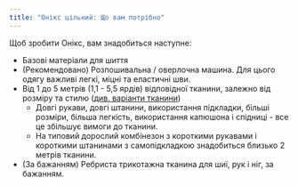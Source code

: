 ```yaml
---
title: "Онікс цільний: Що вам потрібно"
---
```


Щоб зробити Онікс, вам знадобиться наступне:

- Базові матеріали для шиття
- (Рекомендовано) Розпошивальна / оверлочна машина. Для цього одягу важливі легкі, міцні та еластичні шви.
- Від 1 до 5 метрів (1,1 - 5,5 ярдів) відповідної тканини, залежно від розміру та стилю ([див. варіанти тканини](/docs/designs/onyx/fabric))
    - Довгі рукави, довгі штанини, використання підкладки, більші розміри, більша легкість, використання капюшона і спідниці - все це збільшує вимоги до тканини.
    - На типовий дорослий комбінезон з короткими рукавами і короткими штанинами з самопідкладкою знадобиться близько 2 метрів тканини.
- (За бажанням) Ребриста трикотажна тканина для шиї, рук і ніг, за бажанням.
